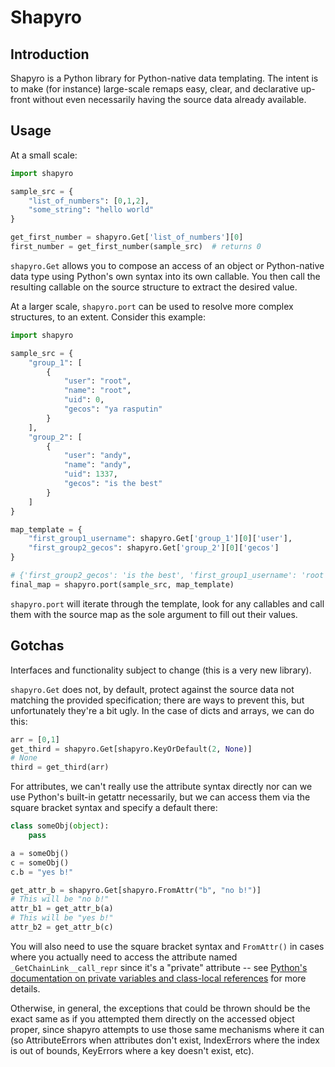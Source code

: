 # Shapyro

## Introduction

Shapyro is a Python library for Python-native data templating.
The intent is to make (for instance) large-scale remaps easy, clear, and
declarative up-front without even necessarily having the source data
already available. 

## Usage

At a small scale:

```python
import shapyro

sample_src = {
    "list_of_numbers": [0,1,2],
    "some_string": "hello world"
}

get_first_number = shapyro.Get['list_of_numbers'][0]
first_number = get_first_number(sample_src)  # returns 0
```

`shapyro.Get` allows you to compose an access of an object or Python-native
data type using Python's own syntax into its own callable. You then call
the resulting callable on the source structure to extract the desired value.

At a larger scale, `shapyro.port` can be used to resolve more complex
structures, to an extent. Consider this example:

```python
import shapyro

sample_src = {
    "group_1": [
        {
            "user": "root",
            "name": "root",
            "uid": 0,
            "gecos": "ya rasputin"
        }
    ],
    "group_2": [
        {
            "user": "andy",
            "name": "andy",
            "uid": 1337,
            "gecos": "is the best"
        }
    ]
}

map_template = {
    "first_group1_username": shapyro.Get['group_1'][0]['user'],
    "first_group2_gecos": shapyro.Get['group_2'][0]['gecos']
}

# {'first_group2_gecos': 'is the best', 'first_group1_username': 'root'}
final_map = shapyro.port(sample_src, map_template)
```

`shapyro.port` will iterate through the template, look for any callables and
call them with the source map as the sole argument to fill out their values.

## Gotchas

Interfaces and functionality subject to change (this is a very new library).

`shapyro.Get` does not, by default, protect against the source data not 
matching the provided specification; there are ways to prevent this, but
unfortunately they're a bit ugly. In the case of dicts and arrays, we can
do this:

```python
arr = [0,1]
get_third = shapyro.Get[shapyro.KeyOrDefault(2, None)]
# None
third = get_third(arr)
```

For attributes, we can't really use the attribute syntax directly nor can we
use Python's built-in getattr necessarily, but we can access them via the 
square bracket syntax and specify a default there:

```python
class someObj(object):
    pass

a = someObj()
c = someObj()
c.b = "yes b!"

get_attr_b = shapyro.Get[shapyro.FromAttr("b", "no b!")]
# This will be "no b!"
attr_b1 = get_attr_b(a)
# This will be "yes b!"
attr_b2 = get_attr_b(c)
```

You will also need to use the square bracket syntax and `FromAttr()` in cases
where you actually need to access the attribute named `_GetChainLink__call_repr` since
it's a "private" attribute -- see [Python's documentation on private
variables and class-local references](https://docs.python.org/2/tutorial/classes.html#private-variables-and-class-local-references) for more details.

Otherwise, in general, the exceptions that could be thrown should be the exact
same as if you attempted them directly on the accessed object proper, since
shapyro attempts to use those same mechanisms where it can (so AttributeErrors
when attributes don't exist, IndexErrors where the index is out of bounds,
KeyErrors where a key doesn't exist, etc). 